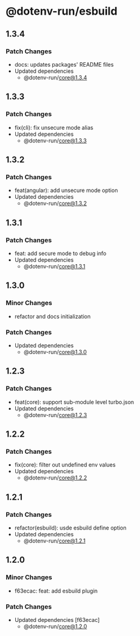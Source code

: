 # @dotenv-run/esbuild

## 1.3.4

### Patch Changes

- docs: updates packages' README files
- Updated dependencies
  - @dotenv-run/core@1.3.4

## 1.3.3

### Patch Changes

- fix(cli): fix unsecure mode alias
- Updated dependencies
  - @dotenv-run/core@1.3.3

## 1.3.2

### Patch Changes

- feat(angular): add unsecure mode option
- Updated dependencies
  - @dotenv-run/core@1.3.2

## 1.3.1

### Patch Changes

- feat: add secure mode to debug info
- Updated dependencies
  - @dotenv-run/core@1.3.1

## 1.3.0

### Minor Changes

- refactor and docs initialization

### Patch Changes

- Updated dependencies
  - @dotenv-run/core@1.3.0

## 1.2.3

### Patch Changes

- feat(core): support sub-module level turbo.json
- Updated dependencies
  - @dotenv-run/core@1.2.3

## 1.2.2

### Patch Changes

- fix(core): filter out undefined env values
- Updated dependencies
  - @dotenv-run/core@1.2.2

## 1.2.1

### Patch Changes

- refactor(esbuild): usde esbuild define option
- Updated dependencies
  - @dotenv-run/core@1.2.1

## 1.2.0

### Minor Changes

- f63ecac: feat: add esbuild plugin

### Patch Changes

- Updated dependencies [f63ecac]
  - @dotenv-run/core@1.2.0
